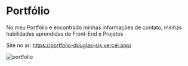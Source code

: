 # Portfólio

No meu Portfólio é encontrado minhas informações de contato, minhas habilidades aprendidas de Front-End e Projetos

Site no ar: https://portfolio-douglas-six.vercel.app/

![portfolio](https://portfolio-douglas-six.vercel.app/img/screenshots/portfolioLG.png)
